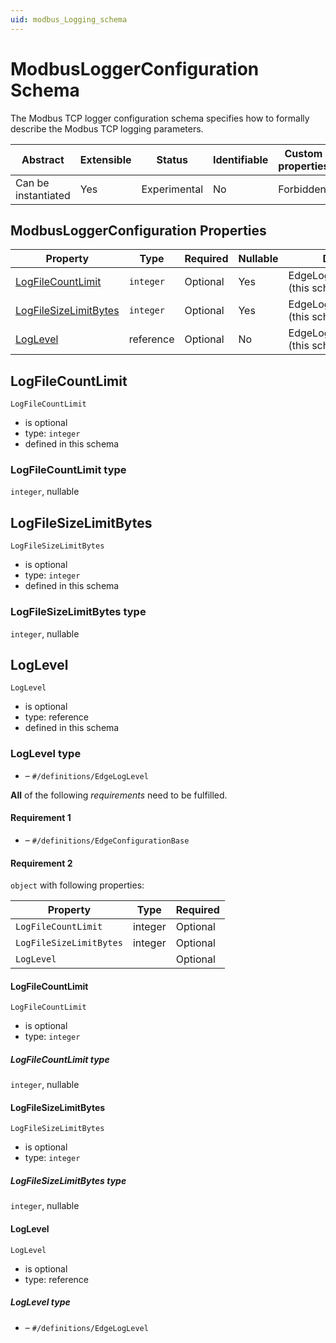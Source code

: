 ```yaml
---
uid: modbus_Logging_schema
---
```


# ModbusLoggerConfiguration Schema

The Modbus TCP logger configuration schema specifies how to formally describe the Modbus TCP logging parameters. 

| Abstract            | Extensible | Status       | Identifiable | Custom properties | Additional properties | Defined in                                               |
| ------------------- | ---------- | ------------ | ------------ | ----------------- | --------------------- | -------------------------------------------------------- |
| Can be instantiated | Yes        | Experimental | No           | Forbidden         | Forbidden |

## ModbusLoggerConfiguration Properties

| Property                                        | Type      | Required | Nullable | Defined by                            |
| ----------------------------------------------- | --------- | -------- | -------- | ------------------------------------- |
| [LogFileCountLimit](#logfilecountlimit)         | `integer` | Optional | Yes      | EdgeLoggerConfiguration (this schema) |
| [LogFileSizeLimitBytes](#logfilesizelimitbytes) | `integer` | Optional | Yes      | EdgeLoggerConfiguration (this schema) |
| [LogLevel](#loglevel)                           | reference | Optional | No       | EdgeLoggerConfiguration (this schema) |

## LogFileCountLimit

`LogFileCountLimit`

- is optional
- type: `integer`
- defined in this schema

### LogFileCountLimit type

`integer`, nullable

## LogFileSizeLimitBytes

`LogFileSizeLimitBytes`

- is optional
- type: `integer`
- defined in this schema

### LogFileSizeLimitBytes type

`integer`, nullable

## LogLevel

`LogLevel`

- is optional
- type: reference
- defined in this schema

### LogLevel type

- []() – `#/definitions/EdgeLogLevel`

**All** of the following _requirements_ need to be fulfilled.

#### Requirement 1

- []() – `#/definitions/EdgeConfigurationBase`

#### Requirement 2

`object` with following properties:

| Property                | Type    | Required |
| ----------------------- | ------- | -------- |
| `LogFileCountLimit`     | integer | Optional |
| `LogFileSizeLimitBytes` | integer | Optional |
| `LogLevel`              |         | Optional |

#### LogFileCountLimit

`LogFileCountLimit`

- is optional
- type: `integer`

##### LogFileCountLimit type

`integer`, nullable

#### LogFileSizeLimitBytes

`LogFileSizeLimitBytes`

- is optional
- type: `integer`

##### LogFileSizeLimitBytes type

`integer`, nullable

#### LogLevel

`LogLevel`

- is optional
- type: reference

##### LogLevel type

- []() – `#/definitions/EdgeLogLevel`
